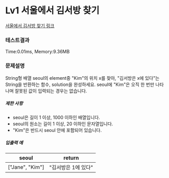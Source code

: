 # Lv1 서울에서 김서방 찾기
 [서울에서 김서방 찾기 링크](https://school.programmers.co.kr/learn/courses/30/lessons/12919)

### 테스트결과
 Time:0.01ms, Memory:9.36MB

### 문제설명
<p>String형 배열 seoul의 element중 "Kim"의 위치 x를 찾아, "김서방은 x에 있다"는 String을 반환하는 함수, solution을 완성하세요. seoul에 "Kim"은 오직 한 번만 나타나며 잘못된 값이 입력되는 경우는 없습니다.</p>

<h5>제한 사항</h5>

<ul>
    <li>seoul은 길이 1 이상, 1000 이하인 배열입니다.</li>
    <li>seoul의 원소는 길이 1 이상,  20 이하인 문자열입니다.</li>
    <li>"Kim"은 반드시 seoul 안에 포함되어 있습니다.</li>
</ul>

<h5>입출력 예</h5>
<table class="table">
<thead><tr>
    <th>seoul</th>
    <th>return</th>
</tr>
</thead>
<tbody><tr>
    <td>["Jane", "Kim"]</td>
    <td>"김서방은 1에 있다"</td>
</tr>
</tbody>
</table>